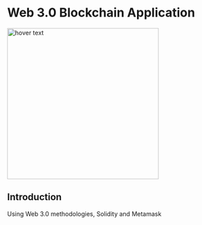# Web 3.0 Blockchain Application
<img src="https://ibb.co/Yt8mjbH" width="350" title="hover text">

## Introduction

Using Web 3.0 methodologies, Solidity and Metamask
